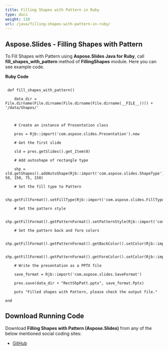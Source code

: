 ```yaml
---
title: Filling Shapes with Pattern in Ruby
type: docs
weight: 110
url: /java/filling-shapes-with-pattern-in-ruby/
---
```


## **Aspose.Slides - Filling Shapes with Pattern**
To Fill Shapes with Pattern using **Aspose.Slides Java for Ruby**, call **fill_shapes_with_pattern** method of **FillingShapes** module. Here you can see example code.

**Ruby Code**

```

 def fill_shapes_with_pattern()

    data_dir = File.dirname(File.dirname(File.dirname(File.dirname(__FILE__)))) + '/data/Shapes/'



    # Create an instance of Presentation class

    pres = Rjb::import('com.aspose.slides.Presentation').new

    # Get the first slide

    sld = pres.getSlides().get_Item(0)

    # Add autoshape of rectangle type

    shp = sld.getShapes().addAutoShape(Rjb::import('com.aspose.slides.ShapeType').Rectangle, 50, 150, 75, 150)

    # Set the fill type to Pattern

    shp.getFillFormat().setFillType(Rjb::import('com.aspose.slides.FillType').Pattern)

    # Set the pattern style

    shp.getFillFormat().getPatternFormat().setPatternStyle(Rjb::import('com.aspose.slides.PatternStyle').Trellis)

    # Set the pattern back and fore colors

    shp.getFillFormat().getPatternFormat().getBackColor().setColor(Rjb::import('java.awt.Color').LIGHT_GRAY)

    shp.getFillFormat().getPatternFormat().getForeColor().setColor(Rjb::import('java.awt.Color').YELLOW)

    # Write the presentation as a PPTX file

    save_format = Rjb::import('com.aspose.slides.SaveFormat')

    pres.save(data_dir + "RectShpPatt.pptx", save_format.Pptx)

    puts "Filled shapes with Pattern, please check the output file."

end   

```
## **Download Running Code**
Download **Filling Shapes with Pattern (Aspose.Slides)** from any of the below mentioned social coding sites:

- [GitHub](https://github.com/aspose-slides/Aspose.Slides-for-Java/blob/master/Plugins/Aspose_Slides_Java_for_Ruby/lib/asposeslidesjava/Shapes/fillingshapes.rb)
